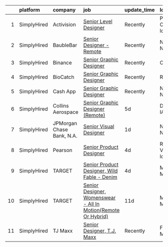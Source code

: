 

|    | platform    | company                   | job                                                                                                                                                                       | update_time   | location                    |
|---:|:------------|:--------------------------|:--------------------------------------------------------------------------------------------------------------------------------------------------------------------------|:--------------|:----------------------------|
|  1 | SimplyHired | Activision                | [Senior Level Designer](https://www.simplyhired.com/job/lwAifWda5UBj8qQ-ybPZxKae-CNCsNoOBvAqUAKoH1RINjaVGoYteg?q=senior+designer)                                         | Recently      | Playa Vista, CA +1 location |
|  2 | SimplyHired | BaubleBar                 | [Senior Designer - Remote](https://www.simplyhired.com/job/OJDE96I6GVd1l9Z4FS4dwgJgmeELoGu8Pk-rSiNLz-T0_WF31jy-oQ?q=senior+designer)                                      | Recently      | New York, NY                |
|  3 | SimplyHired | Binance                   | [Senior Graphic Designer](https://www.simplyhired.com/job/oDafrT9_goRMRnAfkoa1u00wpU55YLLQOfKvdjFnFqBRXzEf9IsfsA?q=senior+designer)                                       | Recently      | Oregon                      |
|  4 | SimplyHired | BioCatch                  | [Senior Graphic Designer](https://www.simplyhired.com/job/dprXd8tzS64D5voSOTiQNHefNT-Mvi7UM-oX0slQyC77aeVx_Qyqeg?q=senior+designer)                                       | Recently      | Remote                      |
|  5 | SimplyHired | Cash App                  | [Senior Graphic Designer](https://www.simplyhired.com/job/1_WG-tANTjuLdshh7PsH_cba5mF22oIRK7k7nXRKRFAfFCCHDd_BYQ?q=senior+designer)                                       | Recently      | New York, NY                |
|  6 | SimplyHired | Collins Aerospace         | [Senior Graphic Designer (Remote)](https://www.simplyhired.com/job/zkQz8nPBcdg7dOl2pierp82oZ-qhI0zaB3up545GeBlpVjPJypOU_w?q=senior+designer)                              | 5d            | Des Moines, IA              |
|  7 | SimplyHired | JPMorgan Chase Bank, N.A. | [Senior Visual Designer](https://www.simplyhired.com/job/qTQKch-LOXgLY5w7195YZTyi-Exs2RfnmVwdWksJjHoDSS7-j97p_Q?q=senior+designer)                                        | 1d            | New York, NY                |
|  8 | SimplyHired | Pearson                   | [Senior Product Designer](https://www.simplyhired.com/job/l82jgZpssCwPTFYNszjQaP-chkvrcaQnjK0jhnQKGe6pFS6am07OIQ?q=senior+designer)                                       | 4d            | Richmond, VA +51 locations  |
|  9 | SimplyHired | TARGET                    | [Senior Product Designer, Wild Fable - Denim](https://www.simplyhired.com/job/tpsrhpkdz04ptHHtfBfBlb1Ee4yVXLpdQD2VLkAINuSVZAMPCxcewQ?q=senior+designer)                   | 4d            | Minneapolis, MN             |
| 10 | SimplyHired | TARGET                    | [Senior Designer, Womenswear - All In Motion(Remote Or Hybrid)](https://www.simplyhired.com/job/fQYXGI894wf_QoZVtvAilY51D3gqqvcloGKLSzt0H51cF_iO0WqwSw?q=senior+designer) | 11d           | Minneapolis, MN             |
| 11 | SimplyHired | TJ Maxx                   | [Senior Designer, T.J. Maxx](https://www.simplyhired.com/job/dVHvrXCUuowcQd3u-WIeN0jG1-YGiivqcfUvohwnIgGEzZhG4cwtVw?q=senior+designer)                                    | Recently      | Framingham, MA              |